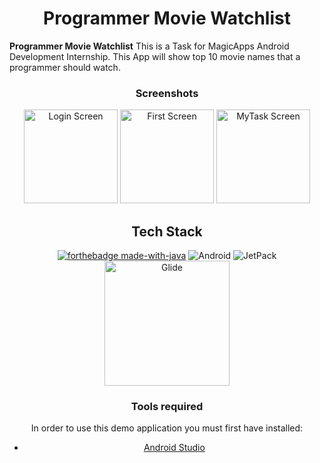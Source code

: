 <h1 align="center"> Programmer Movie Watchlist</h1>

**Programmer Movie Watchlist** This is a Task for MagicApps Android Development Internship. This App will show top 10 movie names that a programmer should watch.

<div style="text-align:center">

### Screenshots
<p float="left">
	<img src="https://user-images.githubusercontent.com/71203077/127381075-5208efe2-708d-4350-880f-14634b4c7baa.png" alt="Login Screen" width="150">
	<img src="https://user-images.githubusercontent.com/71203077/127381083-ddf6267c-5607-42cb-b1ec-73d0d401fab8.png" alt="First Screen" width="150">
	<img src="https://user-images.githubusercontent.com/71203077/127381086-0ec057b9-4ef2-4be0-9abf-16b7a46a0ca1.png" alt="MyTask Screen" width="150">
</p>


## Tech Stack
[![forthebadge made-with-java](http://ForTheBadge.com/images/badges/made-with-java.svg)](https://www.java.org/)	<img alt="Android" src="https://img.shields.io/badge/Android-3DDC84?style=for-the-badge&logo=android&logoColor=white" /> 
<img alt="JetPack" src="https://img.shields.io/badge/Jetpack%20-%234f0599.svg?&style=for-the-badge&logo=jetpack&logoColor=white"/>
<img alt="Glide" src="https://www.pngkit.com/png/detail/36-365452_glide-is-the-solution-recommended-by-google-glide.png" width=200/>

### Tools required
In order to use this demo application you must first have installed:
* [Android Studio](https://developer.android.com/studio/index.html)

